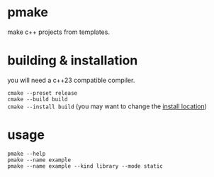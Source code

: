 # pmake

make c++ projects from templates.

# building & installation

you will need a c++23 compatible compiler.

``cmake --preset release``\
``cmake --build build``\
``cmake --install build`` (you may want to change the [install location](https://cmake.org/cmake/help/latest/variable/CMAKE_INSTALL_PREFIX.html))

# usage

``pmake --help``\
``pmake --name example``\
``pmake --name example --kind library --mode static``

